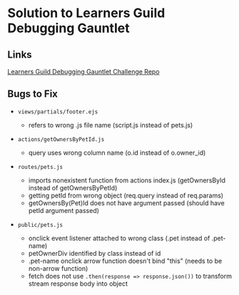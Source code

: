 # Solution to Learners Guild Debugging Gauntlet

## Links

[Learners Guild Debugging Gauntlet Challenge Repo](https://github.com/LearnersGuild/practice-phase-debugging-gauntlet)

## Bugs to Fix

- `views/partials/footer.ejs`
  - refers to wrong .js file name (script.js instead of pets.js)

- `actions/getOwnersByPetId.js`
  - query uses wrong column name (o.id instead of o.owner_id)

- `routes/pets.js`
  - imports nonexistent function from actions index.js (getOwnersById instead of getOwnersByPetId)
  - getting petId from wrong object (req.query instead of req.params)
  - getOwnersBy(Pet)Id does not have argument passed (should have petId argument passed)

- `public/pets.js`
  - onclick event listener attached to wrong class (.pet instead of .pet-name)
  - petOwnerDiv identified by class instead of id
  - .pet-name onclick arrow function doesn't bind "this" (needs to be non-arrow function)
  - fetch does not use `.then(response => response.json())` to transform stream response body into object